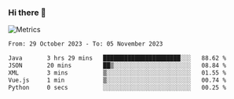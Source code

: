 ### Hi there 👋

![Metrics](https://github.com/radoapx/radoapx/blob/main/github-metrics.svg)

<!--START_SECTION:waka-->

```txt
From: 29 October 2023 - To: 05 November 2023

Java       3 hrs 29 mins   ██████████████████████░░░   88.62 %
JSON       20 mins         ██▒░░░░░░░░░░░░░░░░░░░░░░   08.84 %
XML        3 mins          ▒░░░░░░░░░░░░░░░░░░░░░░░░   01.55 %
Vue.js     1 min           ▒░░░░░░░░░░░░░░░░░░░░░░░░   00.74 %
Python     0 secs          ░░░░░░░░░░░░░░░░░░░░░░░░░   00.25 %
```

<!--END_SECTION:waka-->

<!--
**radoapx/radoapx** is a ✨ _special_ ✨ repository because its `README.md` (this file) appears on your GitHub profile.

Here are some ideas to get you started:

- 🔭 I’m currently working on ...
- 🌱 I’m currently learning ...
- 👯 I’m looking to collaborate on ...
- 🤔 I’m looking for help with ...
- 💬 Ask me about ...
- 📫 How to reach me: ...
- 😄 Pronouns: ...
- ⚡ Fun fact: ...
-->
